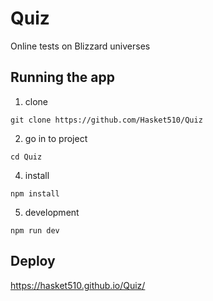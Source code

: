 # Quiz

Online tests on Blizzard universes

## Running the app

1. clone

```
git clone https://github.com/Hasket510/Quiz
```

2. go in to project

```
cd Quiz
```

4. install

```
npm install
```

5. development

```
npm run dev
```

## Deploy

https://hasket510.github.io/Quiz/
